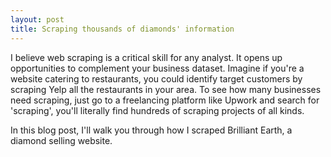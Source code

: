 ```yaml
---
layout: post
title: Scraping thousands of diamonds' information
---
```


I believe web scraping is a critical skill for any analyst. It opens up opportunities to complement your business dataset. Imagine if you're a website catering to restaurants, you could identify target customers by scraping Yelp all the restaurants in your area. To see how many businesses need scraping, just go to a freelancing platform like Upwork and search for 'scraping', you'll literally find hundreds of scraping projects of all kinds.

In this blog post, I'll walk you through how I scraped Brilliant Earth, a diamond selling website.
